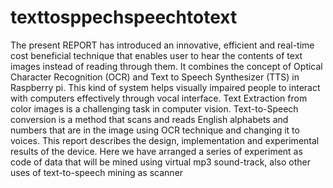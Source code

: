 # texttosppechspeechtotext
 The present REPORT has introduced an innovative, efficient and real-time cost beneficial technique that enables  user to hear the contents of text images instead of reading through them. It combines the concept of Optical  Character Recognition (OCR) and Text to Speech Synthesizer (TTS) in Raspberry pi. This kind of system helps  visually impaired people to interact with computers effectively through vocal interface. Text Extraction from color  images is a challenging task in computer vision. Text-to-Speech conversion is a method that scans and reads English  alphabets and numbers that are in the image using OCR technique and changing it to voices. This report describes  the design, implementation and experimental results of the device. Here we have arranged a series of experiment as  code of data that will be mined using virtual mp3 sound-track, also other uses of text-to-speech mining as scanner

